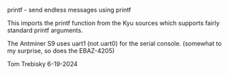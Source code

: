 printf - send endless messages using printf

This imports the printf function from the Kyu sources which
supports fairly standard printf arguments.

The Antminer S9 uses uart1 (not uart0) for the serial console.
(somewhat to my surprise, so does the EBAZ-4205)

Tom Trebisky  6-19-2024
